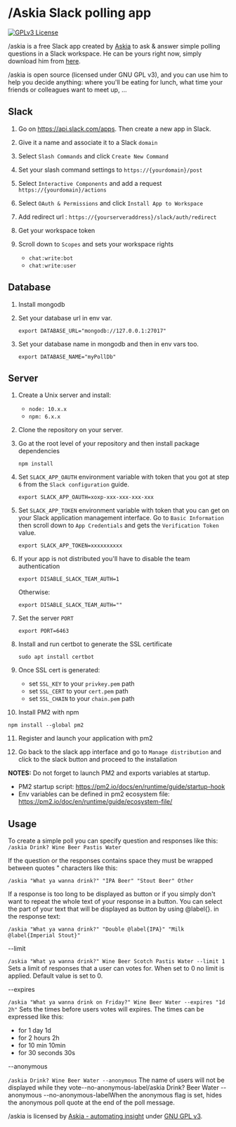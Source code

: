 # /Askia Slack polling app

[![GPLv3 License](https://img.shields.io/badge/License-GPL%20v3-yellow.svg)](https://opensource.org/licenses/)

/askia is a free Slack app created by [Askia](https://www.askia.com) to ask & answer simple polling questions in a Slack workspace. He can be yours right now, simply download him from [here](https://bot.askia.com).

/askia is open source (licensed under GNU GPL v3), and you can use him to help you decide anything: where you'll be eating for lunch, what time your friends or colleagues want to meet up, ...

## Slack

1. Go on https://api.slack.com/apps. Then create a new app in Slack.

2. Give it a name and associate it to a Slack `domain`

3. Select `Slash Commands` and click `Create New Command`

4. Set your slash command settings to `https://{yourdomain}/post`

5. Select `Interactive Components` and add a request `https://{yourdomain}/actions`

6. Select `OAuth & Permissions` and click `Install App to Workspace`

7. Add redirect url : `https://{yourserveraddress}/slack/auth/redirect`

7. Get your workspace token

8. Scroll down to `Scopes` and sets your workspace rights

   - `chat:write:bot`
   - `chat:write:user`

## Database

1. Install mongodb

2. Set your database url in env var. 
   
   ```
   export DATABASE_URL="mongodb://127.0.0.1:27017"
   ```

3. Set your database name in mongodb and then in env vars too.

   ```
   export DATABASE_NAME="myPollDb"
   ```

## Server

1. Create a Unix server and install:

   - `node: 10.x.x`
   - `npm: 6.x.x`

2. Clone the repository on your server.

3. Go at the root level of your repository and then install
   package dependencies

   ```
   npm install
   ```

4. Set `SLACK_APP_OAUTH` environment variable with token that you got at
   step `6` from the `Slack configuration` guide.

   ```
   export SLACK_APP_OAUTH=xoxp-xxx-xxx-xxx-xxx
   ```

5. Set `SLACK_APP_TOKEN` environment variable with token that you can get
   on your Slack application management interface. Go to `Basic Information`
   then scroll down to `App Credentials` and gets the `Verification Token`
   value.

   ```
   export SLACK_APP_TOKEN=xxxxxxxxxx
   ```

6. If your app is not distributed you'll have to disable the team authentication

   ```
   export DISABLE_SLACK_TEAM_AUTH=1
   ```

   Otherwise:

   ```
   export DISABLE_SLACK_TEAM_AUTH=""
   ```

7. Set the server `PORT`

   ```
   export PORT=6463
   ```

8. Install and run certbot to generate the SSL certificate

   ```
   sudo apt install certbot
   ```

9. Once SSL cert is generated:

   * set `SSL_KEY` to your `privkey.pem` path
   * set `SSL_CERT` to your `cert.pem` path
   * set `SSL_CHAIN` to your `chain.pem` path

10. Install PM2 with npm

   ```
   npm install --global pm2
   ```

11. Register and launch your application with pm2

12. Go back to the slack app interface and go to `Manage distribution` and click to the slack button and proceed to the installation

**NOTES:** Do not forget to launch PM2 and exports variables at startup.

- PM2 startup script: https://pm2.io/docs/en/runtime/guide/startup-hook
- Env variables can be defined in pm2 ecosystem file: https://pm2.io/doc/en/runtime/guide/ecosystem-file/

## Usage

To create a simple poll you can specify question and responses like this:
`/askia Drink? Wine Beer Pastis Water`

If the question or the responses contains space they must be wrapped between quotes \" characters like this:

`/askia "What ya wanna drink?" "IPA Beer" "Stout Beer" Other`

If a response is too long to be displayed as button or if you simply don't want to repeat the whole text of your response in a button. You can select the part of your text that will be displayed as button by using @label{}. in the response text:

`/askia "What ya wanna drink?" "Double @label{IPA}" "Milk @label{Imperial Stout}"`

--limit

`/askia "What ya wanna drink?" Wine Beer Scotch Pastis Water --limit 1`
Sets a limit of responses that a user can votes for. When set to 0 no limit is applied. Default value is set to 0.

--expires

`/askia "What ya wanna drink on Friday?" Wine Beer Water --expires "1d 2h"`
Sets the times before users votes will expires. The times can be expressed like this:
- for 1 day 1d
- for 2 hours 2h
- for 10 min 10min
- for 30 seconds 30s

--anonymous

`/askia Drink? Wine Beer Water --anonymous`
The name of users will not be displayed while they vote--no-anonymous-label/askia Drink? Beer Water --anonymous --no-anonymous-labelWhen the anonymous flag is set, hides the anonymous poll quote at the end of the poll message. 

/askia is licensed by [Askia - automating insight](https://www.askia.com) under [GNU GPL v3](https://github.com/Askia/askia-slack-poll/blob/master/LICENSE).
